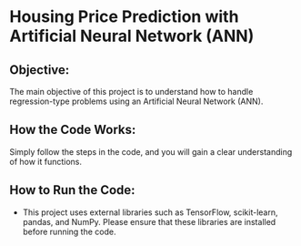 # Housing Price Prediction with Artificial Neural Network (ANN)

## Objective: 
The main objective of this project is to understand how to handle regression-type problems using an Artificial Neural Network (ANN).

## How the Code Works: 
Simply follow the steps in the code, and you will gain a clear understanding of how it functions.

## How to Run the Code: 
- This project uses external libraries such as TensorFlow, scikit-learn, pandas, and NumPy. Please ensure that these libraries are installed before running the code.
 
